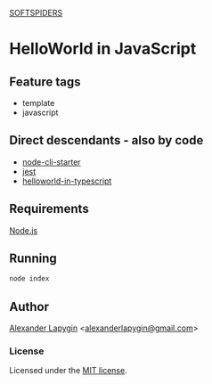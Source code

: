 [SOFTSPIDERS](https://github.com/softspiders/softspiders)

# HelloWorld in JavaScript

## Feature tags

- template
- javascript

## Direct descendants - also by code

- [node-cli-starter](https://github.com/softspiders/node-cli-starter)
- [jest](https://github.com/softspiders/jest)
- [helloworld-in-typescript](https://github.com/softspiders/helloworld-in-typescript)

## Requirements

[Node.js](https://nodejs.org/en/download/package-manager/)

## Running

```sh
node index
```

## Author

[Alexander Lapygin](https://github.com/AlexanderLapygin) <<alexanderlapygin@gmail.com>>

### License

Licensed under the [MIT license](./LICENSE).
